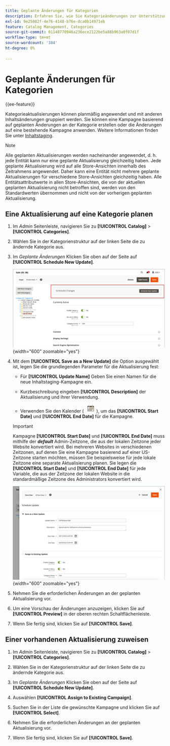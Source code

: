 ```yaml
---
title: Geplante Änderungen für Kategorien
description: Erfahren Sie, wie Sie Kategorieänderungen zur Unterstützung von Marketing-Kampagnen und zum Speichern von Promotions planen.
exl-id: 9e25082f-4e76-4148-b76e-dca0b14971eb
feature: Catalog Management, Categories
source-git-commit: 01148770946a236ece2122be5a88b963a0f07d1f
workflow-type: tm+mt
source-wordcount: '384'
ht-degree: 0%

---
```


# Geplante Änderungen für Kategorien

{{ee-feature}}

Kategorieaktualisierungen können planmäßig angewendet und mit anderen Inhaltsänderungen gruppiert werden. Sie können eine Kampagne basierend auf geplanten Änderungen an der Kategorie erstellen oder die Änderungen auf eine bestehende Kampagne anwenden. Weitere Informationen finden Sie unter [Inhaltstaging](../content-design/content-staging.md).

>[!NOTE]
>
>Alle geplanten Aktualisierungen werden nacheinander angewendet, d. h. jede Entität kann nur eine geplante Aktualisierung gleichzeitig haben. Jede geplante Aktualisierung wird auf alle Store-Ansichten innerhalb des Zeitrahmens angewendet. Daher kann eine Entität nicht mehrere geplante Aktualisierungen für verschiedene Store-Ansichten gleichzeitig haben. Alle Entitätsattributwerte in allen Store-Ansichten, die von der aktuellen geplanten Aktualisierung nicht betroffen sind, werden von den Standardwerten übernommen und nicht von der vorherigen geplanten Aktualisierung.

## Eine Aktualisierung auf eine Kategorie planen

1. Im _Admin_ Seitenleiste, navigieren Sie zu **[!UICONTROL Catalog]** > **[!UICONTROL Categories]**.

1. Wählen Sie in der Kategorienstruktur auf der linken Seite die zu ändernde Kategorie aus.

1. Im _Geplante Änderungen_ Klicken Sie oben auf der Seite auf **[!UICONTROL Schedule New Update]**.

   ![Geplante Änderungen](./assets/category-scheduled-changes.png){width="600" zoomable="yes"}

1. Mit dem **[!UICONTROL Save as a New Update]** die Option ausgewählt ist, legen Sie die grundlegenden Parameter für die Aktualisierung fest:

   - Für **[!UICONTROL Update Name]** Geben Sie einen Namen für die neue Inhaltstaging-Kampagne ein.

   - Kurzbeschreibung eingeben **[!UICONTROL Description]** der Aktualisierung und ihrer Verwendung.

   - Verwenden Sie den Kalender ( ![Kalendersymbol](../assets/icon-calendar.png) ), um das **[!UICONTROL Start Date]** und **[!UICONTROL End Date]** für die Kampagne.

   >[!IMPORTANT]
   >
   >Kampagne **[!UICONTROL Start Date]** und **[!UICONTROL End Date]** muss mithilfe der **_default_** Admin-Zeitzone, die aus der lokalen Zeitzone jeder Website konvertiert wird. Bei mehreren Websites in verschiedenen Zeitzonen, auf denen Sie eine Kampagne basierend auf einer US-Zeitzone starten möchten, müssen Sie beispielsweise für jede lokale Zeitzone eine separate Aktualisierung planen. Sie legen die **[!UICONTROL Start Date]** und **[!UICONTROL End Date]** für jede Variable, die aus der Zeitzone der lokalen Website in die standardmäßige Zeitzone des Administrators konvertiert wird.

   ![Geplante Änderungen](./assets/category-scheduled-changes-new-update.png){width="600" zoomable="yes"}

1. Nehmen Sie die erforderlichen Änderungen an der geplanten Aktualisierung vor.

1. Um eine Vorschau der Änderungen anzuzeigen, klicken Sie auf **[!UICONTROL Preview]** in der oberen rechten Schaltflächenleiste.

1. Wenn Sie fertig sind, klicken Sie auf **[!UICONTROL Save]**.

## Einer vorhandenen Aktualisierung zuweisen

1. Im _Admin_ Seitenleiste, navigieren Sie zu **[!UICONTROL Catalog]** > **[!UICONTROL Categories]**.

1. Wählen Sie in der Kategorienstruktur auf der linken Seite die zu ändernde Kategorie aus.

1. Im _Geplante Änderungen_ Klicken Sie oben auf der Seite auf **[!UICONTROL Schedule New Update]**.

1. Auswählen **[!UICONTROL Assign to Existing Campaign]**.

1. Suchen Sie in der Liste die gewünschte Kampagne und klicken Sie auf **[!UICONTROL Select]**.

1. Nehmen Sie die erforderlichen Änderungen an der geplanten Aktualisierung vor.

1. Wenn Sie fertig sind, klicken Sie auf **[!UICONTROL Save]**.
